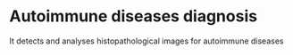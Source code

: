 # Autoimmune diseases diagnosis
 It detects and analyses histopathological images for autoimmune diseases
